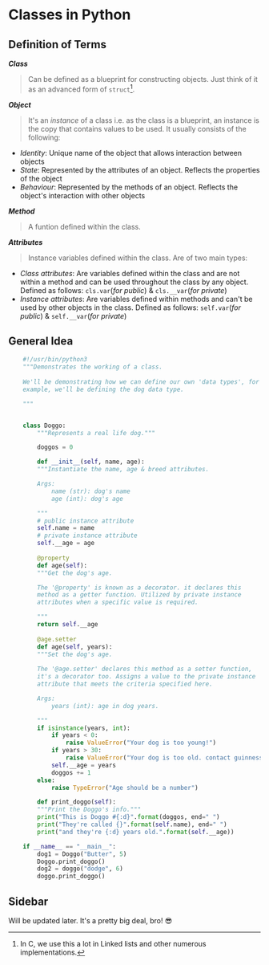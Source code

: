 # Classes in Python

## Definition of Terms

***Class***

> Can be defined as a blueprint for constructing objects. Just think of it as an advanced form of `struct`[^1].

***Object***

> It's an *instance* of a class i.e. as the class is a blueprint, an instance is the copy that contains values to be used. It usually consists of the following:

* *Identity*: Unique name of the object that allows interaction between objects
* *State*: Represented by the attributes of an object. Reflects the properties of the object
* *Behaviour*: Represented by the methods of an object. Reflects the object's interaction with other objects

***Method***

> A funtion defined within the class.

***Attributes***

> Instance variables defined within the class. Are of two main types:

* *Class attributes*: Are variables defined within the class and are not within a method and can be used throughout the class by any object. Defined as follows: `cls.var`(*for public*) & `cls.__var`(*for private*)
* *Instance attributes*: Are variables defined within methods and can't be used by other objects in the class. Defined as follows: `self.var`(*for public*) & `self.__var`(*for private*)

[^1]: In C, we use this a lot in Linked lists and other numerous implementations.

## General Idea

```python
	#!/usr/bin/python3
	"""Demonstrates the working of a class.
	
	We'll be demonstrating how we can define our own 'data types', for
	example, we'll be defining the dog data type.

	"""


	class Doggo:
	    """Represents a real life dog."""

	    doggos = 0

	    def __init__(self, name, age):
		"""Instantiate the name, age & breed attributes.

		Args:
		    name (str): dog's name
		    age (int): dog's age

		"""
		# public instance attribute
		self.name = name
		# private instance attribute
		self.__age = age
	    
	    @property
	    def age(self):
		"""Get the dog's age.

		The '@property' is known as a decorator. it declares this
		method as a getter function. Utilized by private instance
		attributes when a specific value is required.

		"""
		return self.__age
	    
	    @age.setter
	    def age(self, years):
		"""Set the dog's age.
		
		The '@age.setter' declares this method as a setter function,
		it's a decorator too. Assigns a value to the private instance
		attribute that meets the criteria specified here.

		Args:
		    years (int): age in dog years.

		"""
		if isinstance(years, int):
		    if years < 0:
		        raise ValueError("Your dog is too young!")
		    if years > 30:
		        raise ValueError("Your dog is too old. contact guinness world records")
		    self.__age = years
		    doggos += 1
		else:
		    raise TypeError("Age should be a number")

	    def print_doggo(self):
		"""Print the Doggo's info."""
		print("This is Doggo #{:d}".format(doggos, end=" ")
		print("They're called {}".format(self.name), end=" ")
		print("and they're {:d} years old.".format(self.__age))

	if __name__ == "__main__":
	    dog1 = Doggo("Butter", 5)
	    Doggo.print_doggo()
	    dog2 = doggo("dodge", 6)
	    doggo.print_doggo()
```

## Sidebar

Will be updated later. It's a pretty big deal, bro! :sunglasses:
